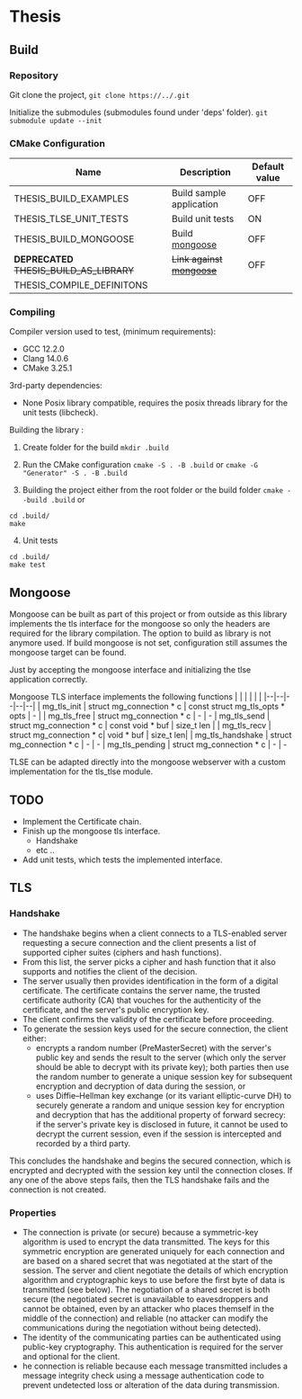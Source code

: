 # Thesis

## Build

### Repository

Git clone the project,
`git clone https://../.git`

Initialize the submodules (submodules found under 'deps' folder).
`git submodule update --init`

### CMake Configuration

| Name | Description | Default value |
|-|-|-|
| THESIS_BUILD_EXAMPLES |Build sample application| OFF |
| THESIS_TLSE_UNIT_TESTS | Build unit tests | ON |
| THESIS_BUILD_MONGOOSE  | Build [mongoose](#mongoose) | OFF |
| __DEPRECATED__ ~~THESIS_BUILD_AS_LIBRARY~~  | ~~Link against [mongoose](#mongoose)~~ | OFF |
| THESIS_COMPILE_DEFINITONS | | |

### Compiling

Compiler version used to test, (minimum requirements):
  * GCC     12.2.0
  * Clang   14.0.6
  * CMake   3.25.1

3rd-party dependencies:
  - None
Posix library compatible, requires the posix threads library
for the unit tests (libcheck).

Building the library :

1) Create folder for the build
`mkdir .build`
2) Run the CMake configuration
`cmake -S . -B .build`
or
`cmake -G "Generator" -S . -B .build`

3) Building the project either from the root folder or the build folder
`cmake --build .build`
or
```
cd .build/
make
```
4) Unit tests
```
cd .build/
make test
```

## Mongoose

Mongoose can be built as part of this project or from outside as this library
implements the tls interface for the mongoose so only the headers are required
for the library compilation. The option to build as library is not anymore used.
If build mongoose is not set, configuration still assumes the mongoose target
can be found.

Just by accepting the mongoose interface and initializing the tlse application correctly.

Mongoose TLS interface implements the following functions
| | | | | |
|--|--|--|--|--|
| mg_tls_init | struct mg_connection * c |  const struct mg_tls_opts * opts | - |
| mg_tls_free | struct mg_connection * c | - | -
| mg_tls_send | struct mg_connection * c | const void * buf | size_t len |
| mg_tls_recv | struct mg_connection * c|  void * buf | size_t len|
| mg_tls_handshake | struct mg_connection * c | - | -
| mg_tls_pending  | struct mg_connection * c | - | -

TLSE can be adapted directly into the mongoose webserver with a custom implementation for the tls_tlse module.

## TODO
* Implement the Certificate chain.
* Finish up the mongoose tls interface.
  * Handshake
  * etc ..
* Add unit tests, which tests the implemented interface.

## TLS

### Handshake

* The handshake begins when a client connects to a TLS-enabled server requesting a secure connection and the client presents a list of supported cipher suites (ciphers and hash functions).
* From this list, the server picks a cipher and hash function that it also supports and notifies the client of the decision.
* The server usually then provides identification in the form of a digital certificate. The certificate contains the server name, the trusted certificate authority (CA) that vouches for the authenticity of the certificate, and the server's public encryption key.
* The client confirms the validity of the certificate before proceeding.
* To generate the session keys used for the secure connection, the client either:
    * encrypts a random number (PreMasterSecret) with the server's public key and sends the result to the server (which only the server should be able to decrypt with its private key); both parties then use the random number to generate a unique session key for subsequent encryption and decryption of data during the session, or
    * uses Diffie–Hellman key exchange (or its variant elliptic-curve DH) to securely generate a random and unique session key for encryption and decryption that has the additional property of forward secrecy: if the server's private key is disclosed in future, it cannot be used to decrypt the current session, even if the session is intercepted and recorded by a third party.

This concludes the handshake and begins the secured connection, which is encrypted and decrypted with the session key until the connection closes. If any one of the above steps fails, then the TLS handshake fails and the connection is not created.


### Properties

* The connection is private (or secure) because a symmetric-key algorithm is used to encrypt the data transmitted. The keys for this symmetric encryption are generated uniquely for each connection and are based on a shared secret that was negotiated at the start of the session. The server and client negotiate the details of which encryption algorithm and cryptographic keys to use before the first byte of data is transmitted (see below). The negotiation of a shared secret is both secure (the negotiated secret is unavailable to eavesdroppers and cannot be obtained, even by an attacker who places themself in the middle of the connection) and reliable (no attacker can modify the communications during the negotiation without being detected).
* The identity of the communicating parties can be authenticated using public-key cryptography. This authentication is required for the server and optional for the client.
* he connection is reliable because each message transmitted includes a message integrity check using a message authentication code to prevent undetected loss or alteration of the data during transmission.

